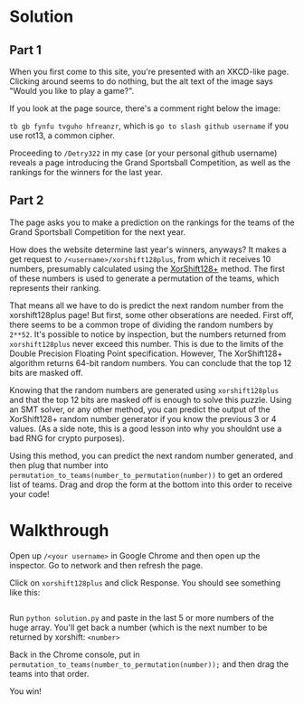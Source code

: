 Solution
========

Part 1
------

When you first come to this site, you're presented with an XKCD-like page. Clicking around seems to do nothing, but the alt text of the image says "Would you like to play a game?".

If you look at the page source, there's a comment right below the image:

`tb gb fynfu tvguho hfreanzr`, which is `go to slash github username` if you use rot13, a common cipher.

Proceeding to `/Detry322` in my case (or your personal github username) reveals a page introducing the Grand Sportsball Competition, as well as the rankings for the winners for the last year.

Part 2
------

The page asks you to make a prediction on the rankings for the teams of the Grand Sportsball Competition for the next year.

How does the website determine last year's winners, anyways? It makes a get request to `/<username>/xorshift128plus`, from which it receives 10 numbers, presumably calculated using the [XorShift128+](https://en.wikipedia.org/wiki/Xorshift) method. The first of these numbers is used to generate a permutation of the teams, which represents their ranking.

That means all we have to do is predict the next random number from the xorshift128plus page! But first, some other obserations are needed. First off, there seems to be a common trope of dividing the random numbers by `2**52`. It's possible to notice by inspection, but the numbers returned from `xorshift128plus` never exceed this number. This is due to the limits of the Double Precision Floating Point specification. However, The XorShift128+ algorithm returns 64-bit random numbers. You can conclude that the top 12 bits are masked off.

Knowing that the random numbers are generated using `xorshift128plus` and that the top 12 bits are masked off is enough to solve this puzzle. Using an SMT solver, or any other method, you can predict the output of the XorShift128+ random number generator if you know the previous 3 or 4 values. (As a side note, this is a good lesson into why you shouldnt use a bad RNG for crypto purposes).

Using this method, you can predict the next random number generated, and then plug that number into `permutation_to_teams(number_to_permutation(number))` to get an ordered list of teams. Drag and drop the form at the bottom into this order to receive your code!


Walkthrough
===========

Open up `/<your username>` in Google Chrome and then open up the inspector. Go to network and then refresh the page.

Click on `xorshift128plus` and click Response. You should see something like this:

```[661335949750611,2751432643697738,...,2732415127845042,2161260890456069,253048408667729,910118680714203,3367741621612344]
```

Run `python solution.py` and paste in the last 5 or more numbers of the huge array. You'll get back a number (which is the next number to be returned by xorshift: ```<number>```

Back in the Chrome console, put in `permutation_to_teams(number_to_permutation(number));` and then drag the teams into that order.

You win!
